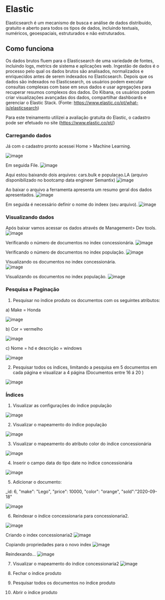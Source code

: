# Elastic
Elasticsearch é um mecanismo de busca e análise de dados distribuído, gratuito e aberto para todos os tipos de dados, incluindo textuais, numéricos, geoespaciais, estruturados e não estruturados. 


## Como funciona
Os dados brutos fluem para o Elasticsearch de uma variedade de fontes, incluindo logs, metrics de sistema e aplicações web. Ingestão de dados é o processo pelo qual os dados brutos são analisados, normalizados e enriquecidos antes de serem indexados no Elasticsearch. Depois que os dados são indexados no Elasticsearch, os usuários podem executar consultas complexas com base em seus dados e usar agregações para recuperar resumos complexos dos dados. Do Kibana, os usuários podem criar visualizações avançadas dos dados, compartilhar dashboards e gerenciar o Elastic Stack. (Fonte: https://www.elastic.co/pt/what-is/elasticsearch)


Para este treinamento utilizei a avaliação gratuita do Elastic, o cadastro pode ser efetuado no site (https://www.elastic.co/pt/)


### Carregando dados

Já com o cadastro pronto acessei Home > Machine Learning.

![image](https://user-images.githubusercontent.com/78691172/179357928-230b3866-5608-4b5b-87a7-cadaafd02bfa.png)  


Em seguida File.
![image](https://user-images.githubusercontent.com/78691172/179358145-5ba0eecf-9779-4106-92c6-0771f5a2def2.png)  

     
Aqui estou baixando dois arquivos: cars.bulk e populacao.LA (arquivo disponibilizado no bootcamp data engineer Semantix)
![image](https://user-images.githubusercontent.com/78691172/179357106-e60e036a-e82a-4ab3-a5c7-7f6ac12cf7b5.png)  
      
Ao baixar o arquivo a ferramenta apresenta um resumo geral dos dados apresentados.
![image](https://user-images.githubusercontent.com/78691172/179357139-c960ea33-69cd-4714-915c-ddc59dc6c23d.png)  
   

Em seguida é necessário definir o nome do indeex (seu arquivo).
![image](https://user-images.githubusercontent.com/78691172/179357158-7fef612a-d86b-4bc9-8aa5-ac6509d41454.png)  





### Visualizando dados

Após baixar vamos acessar os dados através de Management> Dev tools.
![image](https://user-images.githubusercontent.com/78691172/179357303-b058a91c-9cf0-4717-b7cf-6817fb8c1c0a.png)   

   
Verificando o número de documentos no index concessionária.
![image](https://user-images.githubusercontent.com/78691172/179357385-b6e808f1-f43a-4692-adad-5588e349abc9.png)   
   

Verificando o número de documentos no index população.
![image](https://user-images.githubusercontent.com/78691172/179357457-960169cb-165a-4477-8cc1-8c2abc53a8a9.png)   

Visualizando os documentos no index concessionária.    
![image](https://user-images.githubusercontent.com/78691172/179357571-8f0e123f-a22d-47f3-9a99-9066c35c138c.png)   
   
Visualizando os documentos no index população. 
![image](https://user-images.githubusercontent.com/78691172/179357648-65ad6239-402b-45ea-bddf-d4b1df87abc6.png)   



### Pesquisa e Paginação

1. Pesquisar no índice produto os documentos com os seguintes atributos:

a) Make = Honda   
  
![image](https://user-images.githubusercontent.com/78691172/179367045-80c95aed-40e9-4154-8eb9-a4d0f3dbac5f.png)





b) Cor = vermelho

![image](https://user-images.githubusercontent.com/78691172/179368889-01455f7f-27ac-4f39-bb67-77def60326c9.png)


c) Nome = hd e descrição = windows


![image](https://user-images.githubusercontent.com/78691172/179369047-8e7d8799-be91-49bd-bf65-23a9a4f2108b.png)
     

2. Pesquisar todos os índices, limitando a pesquisa em 5 documentos em cada página e visualizar a 4 página (Documentos entre 16 á 20 )

![image](https://user-images.githubusercontent.com/78691172/179369519-a1b66bbc-805b-423b-be9e-28693ad8cba4.png)



### Índices

1. Visualizar as configurações do índice população

![image](https://user-images.githubusercontent.com/78691172/179370405-f383dbbc-e316-4563-a165-cb4afa082f3d.png)



2. Visualizar o mapeamento do índice população

![image](https://user-images.githubusercontent.com/78691172/179370466-035039d8-6de3-4421-bd42-d267eed8d53e.png)



3. Visualizar o mapeamento do atributo color do índice concessionária

![image](https://user-images.githubusercontent.com/78691172/179370554-51a85264-9a4d-4eac-ab37-886bfd215f80.png)



4. Inserir o campo data do tipo date no índice concessionária

![image](https://user-images.githubusercontent.com/78691172/179370684-f3729839-b695-48c4-8d3a-55985da2fc3a.png)


5. Adicionar o documento:

_id: 6,  "make": "Lego",  "price": 10000,  "color": "orange",  "sold":"2020-09-18"

![image](https://user-images.githubusercontent.com/78691172/179370916-e5b71eea-98a9-427a-aedf-6379fe0ef4fb.png)


6. Reindexar o índice concessionaria para concessionaria2.

![image](https://user-images.githubusercontent.com/78691172/179399585-9717633b-7ee5-44fc-a2e2-af8ebdaaf5ac.png)


Criando o index concessionaria2
![image](https://user-images.githubusercontent.com/78691172/179399310-294e4805-1aae-4f5f-8505-235a1faaf823.png)

Copiando propriedades para o novo index
![image](https://user-images.githubusercontent.com/78691172/179399459-0a8ec9c8-53da-481b-9c3a-fc4639827c32.png)

Reindexando...
![image](https://user-images.githubusercontent.com/78691172/179399818-0ee24746-303a-49be-8b5f-4ffe2c72970c.png)


7. Visualizar o mapeamento do índice concessionaria2
![image](https://user-images.githubusercontent.com/78691172/179399927-ad3ebeca-16ba-4cbf-a16c-c17e15945434.png)



8. Fechar o índice produto

9. Pesquisar todos os documentos no índice produto

10. Abrir o índice produto

